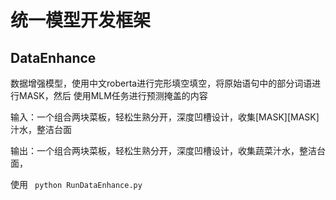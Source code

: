 # 统一模型开发框架

## DataEnhance

数据增强模型，使用中文roberta进行完形填空填空，将原始语句中的部分词语进行MASK，然后
使用MLM任务进行预测掩盖的内容

输入：一个组合两块菜板，轻松生熟分开，深度凹槽设计，收集[MASK][MASK]汁水，整洁台面

输出：一个组合两块菜板，轻松生熟分开，深度凹槽设计，收集蔬菜汁水，整洁台面，

使用 ``` python RunDataEnhance.py```